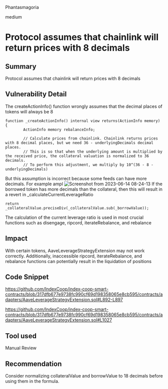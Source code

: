 Phantasmagoria

medium

# Protocol assumes that chainlink will return prices with 8 decimals

## Summary
Protocol assumes that chainlink will return prices with 8 decimals

## Vulnerability Detail
The createActionInfo() function wrongly assumes that the decimal places of tokens will always be 8
```solidity
function _createActionInfo() internal view returns(ActionInfo memory) {
        ActionInfo memory rebalanceInfo;

        // Calculate prices from chainlink. Chainlink returns prices with 8 decimal places, but we need 36 - underlyingDecimals decimal places.
        // This is so that when the underlying amount is multiplied by the received price, the collateral valuation is normalized to 36 decimals.
        // To perform this adjustment, we multiply by 10^(36 - 8 - underlyingDecimals)

```
But this assumption is incorrect because some feeds can have more decimals. For example ampl
![Screenshot from 2023-06-14 08-24-13](https://github.com/sherlock-audit/2023-05-Index-Phantasmagoria13/assets/119745278/6b24b616-ad1c-4fac-8e41-2ecba3f99f26)
If the borrowed token has more decimals than the collateral, then this will result in a revert in _calculateCurrentLeverageRatio
```solidity
return _collateralValue.preciseDiv(_collateralValue.sub(_borrowValue));
```
The calculation of the current leverage ratio is used in most crucial functions such as disengage, ripcord, iterateRebalance, and rebalance

## Impact
With certain tokens, AaveLeverageStrategyExtension may not work correctly. Additionally, inaccessible ripcord, iterateRebalance, and rebalance functions can potentially result in the liquidation of positions
## Code Snippet
https://github.com/IndexCoop/index-coop-smart-contracts/blob/317dfb677e9738fc990cf69d198358065e8cb595/contracts/adapters/AaveLeverageStrategyExtension.sol#L892-L897

https://github.com/IndexCoop/index-coop-smart-contracts/blob/317dfb677e9738fc990cf69d198358065e8cb595/contracts/adapters/AaveLeverageStrategyExtension.sol#L1027
## Tool used

Manual Review

## Recommendation
Consider normalizing collateralValue and borrowValue to 18 decimals before using them in the formula.
